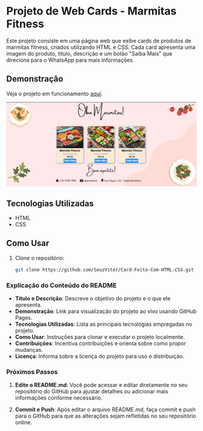 # Projeto de Web Cards - Marmitas Fitness

Este projeto consiste em uma página web que exibe cards de produtos de marmitas fitness, criados utilizando HTML e CSS. Cada card apresenta uma imagem do produto, título, descrição e um botão "Saiba Mais" que direciona para o WhatsApp para mais informações.

## Demonstração

Veja o projeto em funcionamento [aqui](https://souzvitor.github.io/projetomarmitasoba.io/).

![Screenshot do projeto](obamarmitas.png)

## Tecnologias Utilizadas

- HTML
- CSS

## Como Usar

1. Clone o repositório:

   ```bash
   git clone https://github.com/SouzVitor/Card-Feito-Com-HTML-CSS.git

### Explicação do Conteúdo do README

- **Título e Descrição**: Descreve o objetivo do projeto e o que ele apresenta.
- **Demonstração**: Link para visualização do projeto ao vivo usando GitHub Pages.
- **Tecnologias Utilizadas**: Lista as principais tecnologias empregadas no projeto.
- **Como Usar**: Instruções para clonar e executar o projeto localmente.
- **Contribuições**: Incentiva contribuições e orienta sobre como propor mudanças.
- **Licença**: Informa sobre a licença do projeto para uso e distribuição.

### Próximos Passos

1. **Edite o README.md**: Você pode acessar e editar diretamente no seu repositório do GitHub para ajustar detalhes ou adicionar mais informações conforme necessário.
   
2. **Commit e Push**: Após editar o arquivo README.md, faça commit e push para o GitHub para que as alterações sejam refletidas no seu repositório online.


